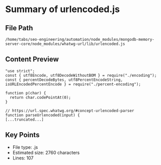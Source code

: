 # Summary of urlencoded.js
  
## File Path
`/home/tabs/seo-engineering/automation/node_modules/mongodb-memory-server-core/node_modules/whatwg-url/lib/urlencoded.js`

## Content Preview
```
"use strict";
const { utf8Encode, utf8DecodeWithoutBOM } = require("./encoding");
const { percentDecodeBytes, utf8PercentEncodeString, isURLEncodedPercentEncode } = require("./percent-encoding");

function p(char) {
  return char.codePointAt(0);
}

// https://url.spec.whatwg.org/#concept-urlencoded-parser
function parseUrlencoded(input) {
[...truncated...]
```

## Key Points
- File type: .js
- Estimated size: 2760 characters
- Lines: 107
